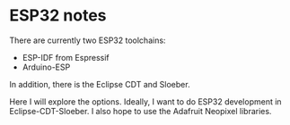 # ESP32 notes
There are currently two ESP32 toolchains:

- ESP-IDF from Espressif
- Arduino-ESP

In addition, there is the Eclipse CDT and Sloeber.

Here I will explore the options. Ideally, I want to do ESP32 development in Eclipse-CDT-Sloeber.
I also hope to use the Adafruit Neopixel libraries.

